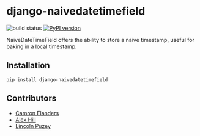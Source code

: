 # django-naivedatetimefield
![build status](https://api.travis-ci.org/camflan/django-naivedatetimefield.svg?branch=master)
[![PyPI version](https://badge.fury.io/py/django-naivedatetimefield.svg)](https://pypi.org/project/django-naivedatetimefield/2.0.0)


NaiveDateTimeField offers the ability to store a naive timestamp, useful for baking in a local timestamp.

## Installation

`pip install django-naivedatetimefield`


## Contributors
- [Camron Flanders](https://github.com/camflan)
- [Alex Hill](https://github.com/AlexHill)
- [Lincoln Puzey](https://github.com/LincolnPuzey)
